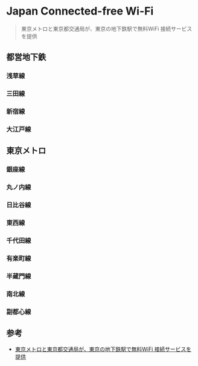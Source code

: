 # Japan Connected-free Wi-Fi

> 東京メトロと東京都交通局が、東京の地下鉄駅で無料WiFi 接続サービスを提供

## 都営地下鉄

### 浅草線
### 三田線
### 新宿線
### 大江戸線

## 東京メトロ

### 銀座線
### 丸ノ内線
### 日比谷線
### 東西線
### 千代田線
### 有楽町線
### 半蔵門線
### 南北線
### 副都心線

## 参考

- [東京メトロと東京都交通局が、東京の地下鉄駅で無料WiFi 接続サービスを提供](http://japanese.engadget.com/2014/11/25/143-wifi-12-1/)
